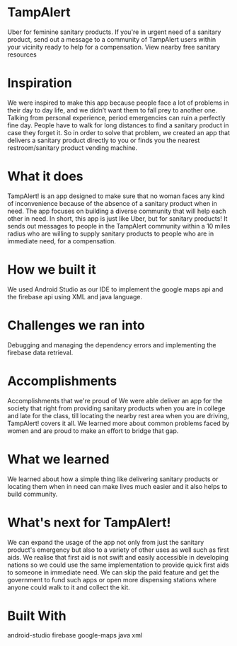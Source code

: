 # TampAlert

Uber for feminine sanitary products. 
If you're in urgent need of a sanitary product, send out a message to a community of TampAlert users within your vicinity ready to help for a compensation.
View nearby free sanitary resources

# Inspiration 
We were inspired to make this app because people face a lot of problems in their day to day life, and we didn’t want them to fall prey to another one. Talking from personal experience, period emergencies can ruin a perfectly fine day. People have to walk for long distances to find a sanitary product in case they forget it. So in order to solve that problem, we created an app that delivers a sanitary product directly to you or finds you the nearest restroom/sanitary product vending machine.

# What it does 
TampAlert! is an app designed to make sure that no woman faces any kind of inconvenience because of the absence of a sanitary product when in need. The app focuses on building a diverse community that will help each other in need. In short, this app is just like Uber, but for sanitary products! It sends out messages to people in the TampAlert community within a 10 miles radius who are willing to supply sanitary products to people who are in immediate need, for a compensation.

# How we built it 
We used Android Studio as our IDE to implement the google maps api and the firebase api using XML and java language.

# Challenges we ran into 
Debugging and managing the dependency errors and implementing the firebase data retrieval.

# Accomplishments
Accomplishments that we're proud of We were able deliver an app for the society that right from providing sanitary products when you are in college and late for the class, till locating the nearby rest area when you are driving, TampAlert! covers it all. We learned more about common problems faced by women and are proud to make an effort to bridge that gap.

# What we learned 
We learned about how a simple thing like delivering sanitary products or locating them when in need can make lives much easier and it also helps to build community.

# What's next for TampAlert! 
We can expand the usage of the app not only from just the sanitary product's emergency but also to a variety of other uses as well such as first aids. We realise that first aid is not swift and easily accessible in developing nations so we could use the same implementation to provide quick first aids to someone in immediate need. We can skip the paid feature and get the government to fund such apps or open more dispensing stations where anyone could walk to it and collect the kit.

# Built With
android-studio
firebase
google-maps
java
xml
